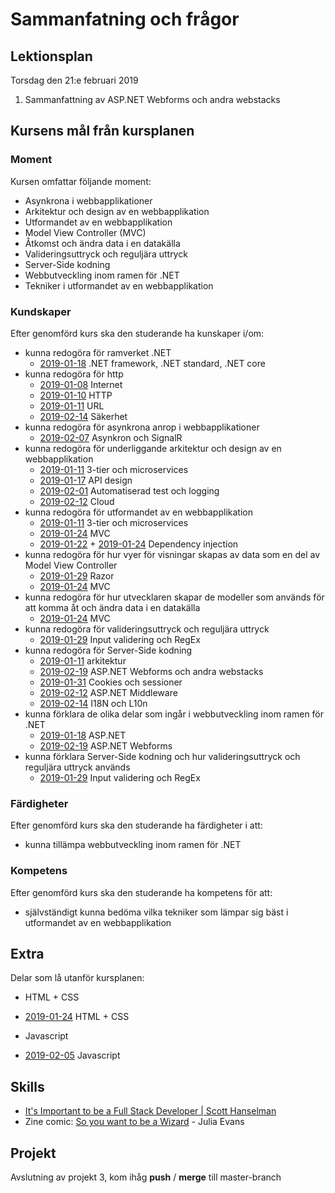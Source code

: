 # Sammanfatning och frågor

## Lektionsplan
Torsdag den 21:e februari 2019

1. Sammanfattning av ASP.NET Webforms och andra webstacks 


## Kursens mål från kursplanen
### Moment
Kursen omfattar följande moment:
* Asynkrona i webbapplikationer
* Arkitektur och design av en webbapplikation
* Utformandet av en webbapplikation
* Model View Controller (MVC)
* Åtkomst och ändra data i en datakälla
* Valideringsuttryck och reguljära uttryck
* Server-Side kodning
* Webbutveckling inom ramen för .NET
* Tekniker i utformandet av en webbapplikation

### Kundskaper
Efter genomförd kurs ska den studerande ha kunskaper i/om:
* kunna redogöra för ramverket .NET
    * [2019-01-18](lecture20190117.md) .NET framework, .NET standard, .NET core
* kunna redogöra för http
    * [2019-01-08](lecture20190108.md) Internet
    * [2019-01-10](lecture20190110.md) HTTP
    * [2019-01-11](lecture20190111.md) URL
    * [2019-02-14](lecture20190214.md) Säkerhet
* kunna redogöra för asynkrona anrop i webbapplikationer
    * [2019-02-07](lecture20190207.md) Asynkron och SignalR
* kunna redogöra för underliggande arkitektur och design av en webbapplikation
    * [2019-01-11](lecture20190111.md) 3-tier och microservices
    * [2019-01-17](lecture20190115.md) API design
    * [2019-02-01](lecture20190201.md) Automatiserad test och logging
    * [2019-02-12](lecture20190212.md) Cloud
* kunna redogöra för utformandet av en webbapplikation
    * [2019-01-11](lecture20190111.md) 3-tier och microservices
    * [2019-01-24](lecture20190124.md) MVC
    * [2019-01-22](lecture20190122.md) + [2019-01-24](lecture20190124.md) Dependency injection
* kunna redogöra för hur vyer för visningar skapas av data som en del av Model View Controller
    * [2019-01-29](lecture20190129.md) Razor
    * [2019-01-24](lecture20190124.md) MVC
* kunna redogöra för hur utvecklaren skapar de modeller som används för att komma åt och ändra data i en datakälla
    * [2019-01-24](lecture20190124.md) MVC
* kunna redogöra för valideringsuttryck och reguljära uttryck
    * [2019-01-29](lecture20190129.md) Input validering och RegEx
* kunna redogöra för Server-Side kodning
    * [2019-01-11](lecture20190111.md) arkitektur
    * [2019-02-19](lecture20190219.md) ASP.NET Webforms och andra webstacks
    * [2019-01-31](lecture20190131.md) Cookies och sessioner
    * [2019-02-12](lecture20190212.md) ASP.NET Middleware
    * [2019-02-14](lecture20190214.md) I18N och L10n
* kunna förklara de olika delar som ingår i webbutveckling inom ramen för .NET
    * [2019-01-18](lecture20190117.md) ASP.NET
    * [2019-02-19](lecture20190219.md) ASP.NET Webforms
* kunna förklara Server-Side kodning och hur valideringsuttryck och reguljära uttryck används
    * [2019-01-29](lecture20190129.md) Input validering och RegEx

### Färdigheter
Efter genomförd kurs ska den studerande ha färdigheter i att:
* kunna tillämpa webbutveckling inom ramen för .NET

### Kompetens
Efter genomförd kurs ska den studerande ha kompetens för att:
* självständigt kunna bedöma vilka tekniker som lämpar sig bäst i utformandet av en webbapplikation

## Extra
Delar som lå utanför kursplanen:
- HTML + CSS
* [2019-01-24](lecture20190124.md) HTML + CSS
- Javascript
* [2019-02-05](lecture20190205.md) Javascript

## Skills
* [It's Important to be a Full Stack Developer | Scott Hanselman](https://www.youtube.com/watch?v=Bx17ywo-5nM)
* Zine comic: [So you want to be a Wizard](https://jvns.ca/wizard-zine.pdf) - Julia Evans

## Projekt
Avslutning av projekt 3, kom ihåg **push** / **merge** till master-branch